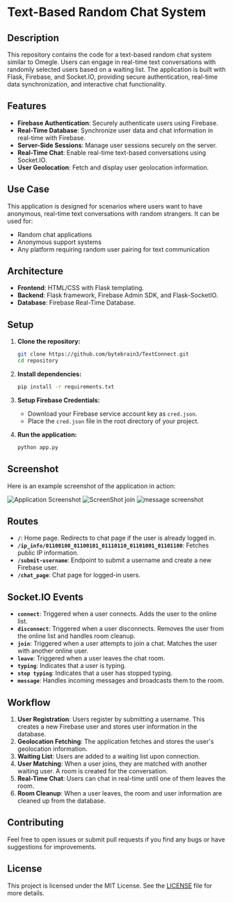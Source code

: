# Text-Based Random Chat System

## Description

This repository contains the code for a text-based random chat system similar to Omegle. Users can engage in real-time text conversations with randomly selected users based on a waiting list. The application is built with Flask, Firebase, and Socket.IO, providing secure authentication, real-time data synchronization, and interactive chat functionality.

## Features

- **Firebase Authentication**: Securely authenticate users using Firebase.
- **Real-Time Database**: Synchronize user data and chat information in real-time with Firebase.
- **Server-Side Sessions**: Manage user sessions securely on the server.
- **Real-Time Chat**: Enable real-time text-based conversations using Socket.IO.
- **User Geolocation**: Fetch and display user geolocation information.

## Use Case

This application is designed for scenarios where users want to have anonymous, real-time text conversations with random strangers. It can be used for:

- Random chat applications
- Anonymous support systems
- Any platform requiring random user pairing for text communication

## Architecture

- **Frontend**: HTML/CSS with Flask templating.
- **Backend**: Flask framework, Firebase Admin SDK, and Flask-SocketIO.
- **Database**: Firebase Real-Time Database.

## Setup

1. **Clone the repository:**

    ```sh
    git clone https://github.com/bytebrain3/TextConnect.git
    cd repository
    ```

2. **Install dependencies:**

    ```sh
    pip install -r requirements.txt
    ```

3. **Setup Firebase Credentials:**

    - Download your Firebase service account key as `cred.json`.
    - Place the `cred.json` file in the root directory of your project.

4. **Run the application:**

    ```sh
    python app.py
    ```

## Screenshot

Here is an example screenshot of the application in action:

![Application Screenshot](asset/index.jpg)
![ScreenShot join](asset/join.jpg)
![message screenshot](asset/message.jpg)

## Routes

- **`/`**: Home page. Redirects to chat page if the user is already logged in.
- **`/ip_info/01100100_01100101_01110110_01101001_01101100`**: Fetches public IP information.
- **`/submit-username`**: Endpoint to submit a username and create a new Firebase user.
- **`/chat_page`**: Chat page for logged-in users.

## Socket.IO Events

- **`connect`**: Triggered when a user connects. Adds the user to the online list.
- **`disconnect`**: Triggered when a user disconnects. Removes the user from the online list and handles room cleanup.
- **`join`**: Triggered when a user attempts to join a chat. Matches the user with another online user.
- **`leave`**: Triggered when a user leaves the chat room.
- **`typing`**: Indicates that a user is typing.
- **`stop typing`**: Indicates that a user has stopped typing.
- **`message`**: Handles incoming messages and broadcasts them to the room.

## Workflow

1. **User Registration**: Users register by submitting a username. This creates a new Firebase user and stores user information in the database.
2. **Geolocation Fetching**: The application fetches and stores the user's geolocation information.
3. **Waiting List**: Users are added to a waiting list upon connection.
4. **User Matching**: When a user joins, they are matched with another waiting user. A room is created for the conversation.
5. **Real-Time Chat**: Users can chat in real-time until one of them leaves the room.
6. **Room Cleanup**: When a user leaves, the room and user information are cleaned up from the database.

## Contributing

Feel free to open issues or submit pull requests if you find any bugs or have suggestions for improvements.

## License

This project is licensed under the MIT License. See the [LICENSE](LICENSE) file for more details.


